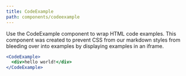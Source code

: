 ```yaml
---
title: CodeExample
path: components/codeexample
---
```


Use the CodeExample component to wrap HTML code examples. This component was created to prevent CSS from our markdown styles from bleeding over into examples by displaying examples in an iframe.

```.jsx
<CodeExample>
  <div>hello world!</div>
</CodeExample>

```
